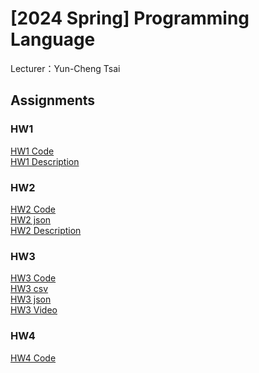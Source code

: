 # [2024 Spring] Programming Language<br>
Lecturer：Yun-Cheng Tsai<br>
## Assignments
### HW1
[HW1 Code](https://github.com/ethanlin1126/PL/blob/main/HW1.ipynb)<br>
[HW1 Description](https://github.com/ethanlin1126/PL/blob/main/HW1_%E5%88%86%E6%9E%90.pdf)
### HW2
[HW2 Code](https://github.com/ethanlin1126/PL/blob/main/HW2.ipynb)<br>
[HW2 json](https://github.com/ethanlin1126/PL/blob/main/app_rankings.json)<br>
[HW2 Description](https://github.com/ethanlin1126/PL/blob/main/HW2%E5%88%86%E6%9E%90.pdf)
### HW3
[HW3 Code](https://github.com/ethanlin1126/PL/blob/main/HW3.ipynb)<br>
[HW3 csv](https://github.com/ethanlin1126/PL/blob/main/ptt_basketball_titles.csv)<br>
[HW3 json](https://github.com/ethanlin1126/PL/blob/main/CHAT.json)<br>
[HW3 Video](https://youtu.be/B-I3FT2x-cQ)<br>
### HW4
[HW4 Code](https://github.com/ethanlin1126/PL/blob/main/HW4.ipynb)
